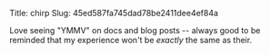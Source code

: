 Title: chirp
Slug: 45ed587fa745dad78be2411dee4ef84a

Love seeing "YMMV" on docs and blog posts -- always good to be reminded that my experience won't be *exactly* the same as their.
